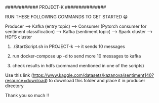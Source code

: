 ############ PROJECT-K ###############

RUN THESE FOLLOWING COMMANDS TO GET STARTED 😁

Producer --> Kafka (entry topic) --> Consumer (Pytorch consumer for sentiment classification) --> Kafka (sentiment topic) --> Spark cluster --> HDFS cluster

1. ./StartScript.sh in PROJECT-k --> it sends 10 messages 

2. run docker-compose up -d to send more 10 messages to kafka 

3. check results in hdfs (command mentioned in one of the scripts)

Use this link (https://www.kaggle.com/datasets/kazanova/sentiment140?resource=download) to download this folder and place it in producer directory

Thank you so much !!

